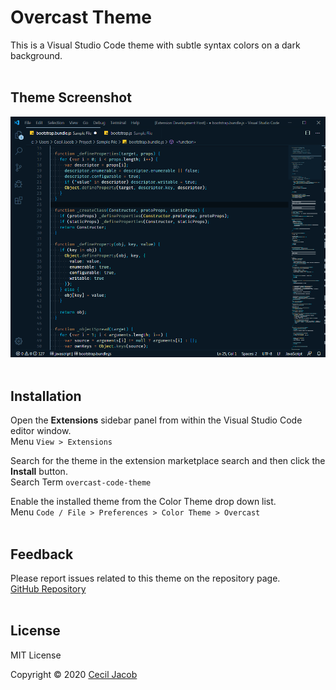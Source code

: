 # Overcast Theme

This is a Visual Studio Code theme with subtle syntax colors on a dark background.
<br><br>


## Theme Screenshot

![Overcast - Dark Blue Theme](./image/overcast-dark-blue-theme-screenshot.png)
<br><br>


## Installation

Open the __Extensions__ sidebar panel from within the Visual Studio Code editor window.<br>
Menu `View > Extensions`


Search for the theme in the extension marketplace search and then click the __Install__ button.<br>
Search Term `overcast-code-theme`


Enable the installed theme from the Color Theme drop down list.<br>
Menu `Code / File > Preferences > Color Theme > Overcast`
<br><br>


## Feedback

Please report issues related to this theme on the repository page.<br>
[GitHub Repository](https://github.com/ceciljacob/overcast-code-theme/issues)
<br><br>


## License

MIT License

Copyright &copy; 2020 [Cecil Jacob](https://www.ceciljacob.com)
<br>
